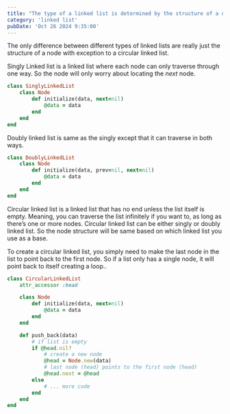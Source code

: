 ```yaml
---
title: "The type of a linked list is determined by the structure of a node"
category: 'linked list'
pubDate: 'Oct 26 2024 9:35:00'
---
```


The only difference between different types of linked lists are really just the structure of a node with exception to a circular linked list.

Singly Linked list is a linked list where each node can only traverse through one way. So the node will only worry about locating the _next_ node.
```rb
class SinglyLinkedList
	class Node
		def initialize(data, next=nil)
			@data = data
		end
	end
end
```

Doubly linked list is same as the singly except that it can traverse in both ways.
```rb
class DoublyLinkedList
	class Node
		def initialize(data, prev=nil, next=nil)
			@data = data
		end
	end
end
```

Circular linked list is a linked list that has no end unless the list itself is empty. Meaning, you can traverse the list infinitely if you want to, as long as there’s one or more nodes.
Circular linked list can be either singly or doubly linked list. So the node structure will be same based on which linked list you use as a base.

To create a circular linked list, you simply need to make the last node in the list to point back to the first node. So if a list only has a single node, it will point back to itself creating a loop..
```rb
class CircularLinkedList
	attr_accessor :head

	class Node
		def initialize(data, next=nil)
			@data = data
		end
	end

	def push_back(data)
		# if list is empty
		if @head.nil?
			# create a new node
			@head = Node.new(data)
			# last node (head) points to the first node (head)
			@head.next = @head
		else
			# ... more code
		end
	end
end
```